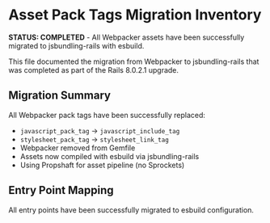 # Asset Pack Tags Migration Inventory

**STATUS: COMPLETED** - All Webpacker assets have been successfully migrated to jsbundling-rails with esbuild.

This file documented the migration from Webpacker to jsbundling-rails that was completed as part of the Rails 8.0.2.1 upgrade.

## Migration Summary

All Webpacker pack tags have been successfully replaced:
- `javascript_pack_tag` → `javascript_include_tag`
- `stylesheet_pack_tag` → `stylesheet_link_tag`
- Webpacker removed from Gemfile
- Assets now compiled with esbuild via jsbundling-rails
- Using Propshaft for asset pipeline (no Sprockets)

## Entry Point Mapping

All entry points have been successfully migrated to esbuild configuration.
